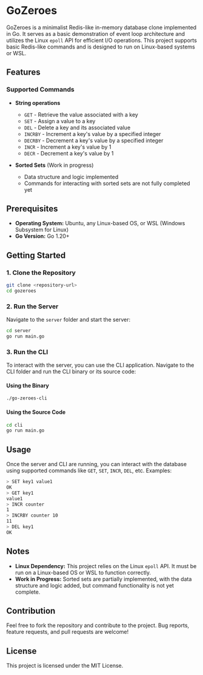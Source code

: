 # GoZeroes

GoZeroes is a minimalist Redis-like in-memory database clone implemented in Go. It serves as a basic demonstration of event loop architecture and utilizes the Linux `epoll` API for efficient I/O operations. This project supports basic Redis-like commands and is designed to run on Linux-based systems or WSL.

## Features

### Supported Commands
- **String operations**
  - `GET` - Retrieve the value associated with a key
  - `SET` - Assign a value to a key
  - `DEL` - Delete a key and its associated value
  - `INCRBY` - Increment a key's value by a specified integer
  - `DECRBY` - Decrement a key's value by a specified integer
  - `INCR` - Increment a key's value by 1
  - `DECR` - Decrement a key's value by 1

- **Sorted Sets** (Work in progress)
  - Data structure and logic implemented
  - Commands for interacting with sorted sets are not fully completed yet

## Prerequisites

- **Operating System:** Ubuntu, any Linux-based OS, or WSL (Windows Subsystem for Linux)
- **Go Version:** Go 1.20+

## Getting Started

### 1. Clone the Repository
```bash
git clone <repository-url>
cd gozeroes
```

### 2. Run the Server
Navigate to the `server` folder and start the server:
```bash
cd server
go run main.go
```

### 3. Run the CLI
To interact with the server, you can use the CLI application. Navigate to the CLI folder and run the CLI binary or its source code:

#### Using the Binary
```bash
./go-zeroes-cli
```

#### Using the Source Code
```bash
cd cli
go run main.go
```

## Usage

Once the server and CLI are running, you can interact with the database using supported commands like `GET`, `SET`, `INCR`, `DEL`, etc. Examples:

```bash
> SET key1 value1
OK
> GET key1
value1
> INCR counter
1
> INCRBY counter 10
11
> DEL key1
OK
```

## Notes

- **Linux Dependency:** This project relies on the Linux `epoll` API. It must be run on a Linux-based OS or WSL to function correctly.
- **Work in Progress:** Sorted sets are partially implemented, with the data structure and logic added, but command functionality is not yet complete.

## Contribution
Feel free to fork the repository and contribute to the project. Bug reports, feature requests, and pull requests are welcome!

## License
This project is licensed under the MIT License.
